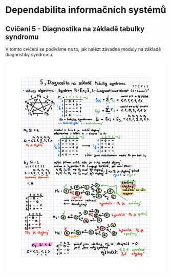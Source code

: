 # Dependabilita informačních systémů

## Cvičení 5 - Diagnostika na základě tabulky syndromu

V tomto cvičení se podíváme na to, jak nalézt závadné moduly na základě diagnostiky syndromu.

<img src="https://raw.githubusercontent.com/pavelberanek91/UJEP/main/DIS/Cvičen%C3%AD%205/DEP05.jpg">
